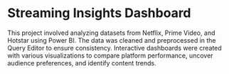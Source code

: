 # Streaming Insights Dashboard
 This project involved analyzing datasets from Netflix, Prime Video, and Hotstar using Power BI. The data was cleaned and preprocessed in the Query Editor to ensure consistency. Interactive dashboards were created with various visualizations to compare platform performance, uncover audience preferences, and identify content trends.
